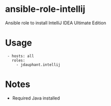 ansible-role-intellij
=====================

Ansible role to install IntelliJ IDEA Ultimate Edition

# Usage
```
 - hosts: all
   roles:
     - jdauphant.intellij
```

# Notes
- Required Java installed
